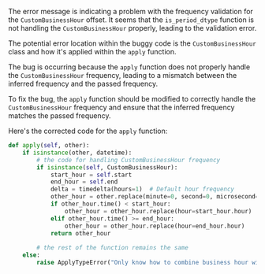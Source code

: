 The error message is indicating a problem with the frequency validation for the `CustomBusinessHour` offset. It seems that the `is_period_dtype` function is not handling the `CustomBusinessHour` properly, leading to the validation error.

The potential error location within the buggy code is the `CustomBusinessHour` class and how it's applied within the `apply` function.

The bug is occurring because the `apply` function does not properly handle the `CustomBusinessHour` frequency, leading to a mismatch between the inferred frequency and the passed frequency.

To fix the bug, the `apply` function should be modified to correctly handle the `CustomBusinessHour` frequency and ensure that the inferred frequency matches the passed frequency.

Here's the corrected code for the `apply` function:

```python
def apply(self, other):
    if isinstance(other, datetime):
        # the code for handling CustomBusinessHour frequency
        if isinstance(self, CustomBusinessHour):
            start_hour = self.start
            end_hour = self.end
            delta = timedelta(hours=1)  # Default hour frequency
            other_hour = other.replace(minute=0, second=0, microsecond=0)  # Floor the datetime to the nearest hour
            if other_hour.time() < start_hour:
                other_hour = other_hour.replace(hour=start_hour.hour)
            elif other_hour.time() >= end_hour:
                other_hour = other_hour.replace(hour=end_hour.hour)
            return other_hour
			
        # the rest of the function remains the same
    else:
        raise ApplyTypeError("Only know how to combine business hour with datetime")
```